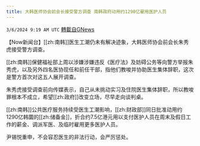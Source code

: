 ```yaml
---
title: 大韩医师协会前会长接受警方调查 南韩政府动用约1290亿雇用医护人员
---
```

`3/6/2024 9:19 AM UTC` [轉載自GNews](https://gnews.org/articles/2370146)

【Now新闻台】[[zh:南韩]]医生工潮仍未有解决迹象，大韩医师协会前会长朱秀虎接受警方调查。

[[zh:南韩]]保健福祉部上周以涉嫌涉嫌违反《医疗法》及妨碍公务等向警方举报朱秀虎，以及另外四名医协现任和前任干部，指他们教唆并协助医生集体辞职，这次是警方首次对这五人展开调查。

朱秀虎接受调查前向传媒表示，自己从未挑动实习及住院医生集体辞职，所以教唆罪根本不成立，希望[[zh:政府]]改变立场，尽早走向谈判桌。

[[zh:南韩]]公共医疗服务持续受医生工潮影响，[[zh:财政部]]同日批准动用约1290亿韩圜的[[zh:储备金]]，折合约7.5亿港元用以支付医护人员在周末及假日工作的薪金、调派军医、及临时雇用更多医护人员。

尹锡悦重申，不会容忍医生的非法行动，会严厉惩处。
